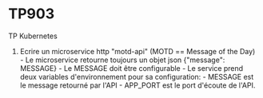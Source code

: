 # TP903
TP Kubernetes

1. Ecrire un microservice http "motd-api" (MOTD == Message of the Day) - 
  Le microservice retourne toujours un objet json {"message": MESSAGE} - 
  Le MESSAGE doit être configurable - 
  Le service prend deux variables d'environnement pour sa configuration: - MESSAGE est le message retourné par l'API - APP_PORT est le port d'écoute de l'API.
